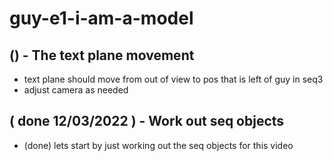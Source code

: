 # guy-e1-i-am-a-model

## () - The text plane movement
* text plane should move from out of view to pos that is left of guy in seq3
* adjust camera as needed

## ( done 12/03/2022 ) - Work out seq objects
* (done) lets start by just working out the seq objects for this video

